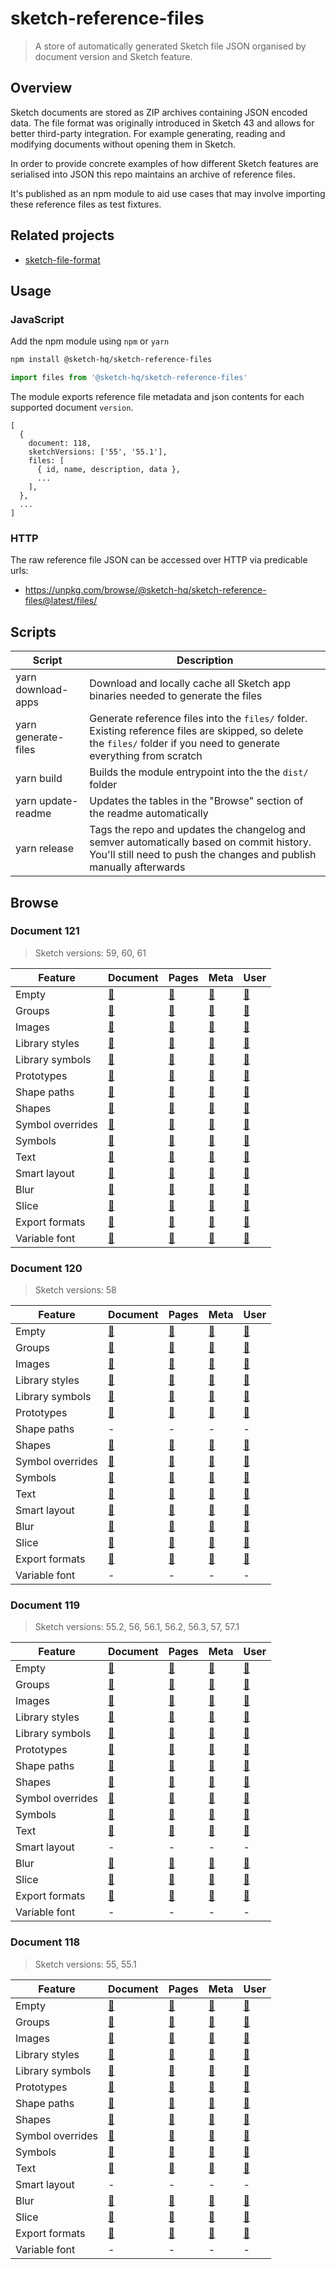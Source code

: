 # sketch-reference-files

> A store of automatically generated Sketch file JSON organised by document version and Sketch feature.

## Overview

Sketch documents are stored as ZIP archives containing JSON encoded data. The file format was
originally introduced in Sketch 43 and allows for better third-party integration. For example
generating, reading and modifying documents without opening them in Sketch.

In order to provide concrete examples of how different Sketch features are serialised into JSON this
repo maintains an archive of reference files.

It's published as an npm module to aid use cases that may involve importing these reference files as
test fixtures.

## Related projects

- [sketch-file-format](https://github.com/sketch-hq/sketch-file-format)

## Usage

### JavaScript

Add the npm module using `npm` or `yarn`

```sh
npm install @sketch-hq/sketch-reference-files
```

```js
import files from '@sketch-hq/sketch-reference-files'
```

The module exports reference file metadata and json contents for each supported document `version`.

```
[
  {
    document: 118,
    sketchVersions: ['55', '55.1'],
    files: [
      { id, name, description, data },
      ...
    ],
  },
  ...
]
```

### HTTP

The raw reference file JSON can be accessed over HTTP via predicable urls:

- https://unpkg.com/browse/@sketch-hq/sketch-reference-files@latest/files/

## Scripts

| Script              | Description                                                                                                                                                            |
| ------------------- | ---------------------------------------------------------------------------------------------------------------------------------------------------------------------- |
| yarn download-apps  | Download and locally cache all Sketch app binaries needed to generate the files                                                                                        |
| yarn generate-files | Generate reference files into the `files/` folder. Existing reference files are skipped, so delete the `files/` folder if you need to generate everything from scratch |
| yarn build          | Builds the module entrypoint into the the `dist/` folder                                                                                                               |
| yarn update-readme  | Updates the tables in the "Browse" section of the readme automatically                                                                                                 |
| yarn release        | Tags the repo and updates the changelog and semver automatically based on commit history. You'll still need to push the changes and publish manually afterwards        |

## Browse

### Document 121

> Sketch versions: 59, 60, 61

| Feature          | Document                                                                                                       | Pages                                                                                                  | Meta                                                                                                       | User                                                                                                       |
| ---------------- | -------------------------------------------------------------------------------------------------------------- | ------------------------------------------------------------------------------------------------------ | ---------------------------------------------------------------------------------------------------------- | ---------------------------------------------------------------------------------------------------------- |
| Empty            | [🔗](https://github.com/sketch-hq/sketch-reference-files/tree/v2.1.0/files/121/empty/document.json)            | [🔗](https://github.com/sketch-hq/sketch-reference-files/tree/v2.1.0/files/121/empty/pages)            | [🔗](https://github.com/sketch-hq/sketch-reference-files/tree/v2.1.0/files/121/empty/meta.json)            | [🔗](https://github.com/sketch-hq/sketch-reference-files/tree/v2.1.0/files/121/empty/user.json)            |
| Groups           | [🔗](https://github.com/sketch-hq/sketch-reference-files/tree/v2.1.0/files/121/groups/document.json)           | [🔗](https://github.com/sketch-hq/sketch-reference-files/tree/v2.1.0/files/121/groups/pages)           | [🔗](https://github.com/sketch-hq/sketch-reference-files/tree/v2.1.0/files/121/groups/meta.json)           | [🔗](https://github.com/sketch-hq/sketch-reference-files/tree/v2.1.0/files/121/groups/user.json)           |
| Images           | [🔗](https://github.com/sketch-hq/sketch-reference-files/tree/v2.1.0/files/121/images/document.json)           | [🔗](https://github.com/sketch-hq/sketch-reference-files/tree/v2.1.0/files/121/images/pages)           | [🔗](https://github.com/sketch-hq/sketch-reference-files/tree/v2.1.0/files/121/images/meta.json)           | [🔗](https://github.com/sketch-hq/sketch-reference-files/tree/v2.1.0/files/121/images/user.json)           |
| Library styles   | [🔗](https://github.com/sketch-hq/sketch-reference-files/tree/v2.1.0/files/121/library-styles/document.json)   | [🔗](https://github.com/sketch-hq/sketch-reference-files/tree/v2.1.0/files/121/library-styles/pages)   | [🔗](https://github.com/sketch-hq/sketch-reference-files/tree/v2.1.0/files/121/library-styles/meta.json)   | [🔗](https://github.com/sketch-hq/sketch-reference-files/tree/v2.1.0/files/121/library-styles/user.json)   |
| Library symbols  | [🔗](https://github.com/sketch-hq/sketch-reference-files/tree/v2.1.0/files/121/library-symbols/document.json)  | [🔗](https://github.com/sketch-hq/sketch-reference-files/tree/v2.1.0/files/121/library-symbols/pages)  | [🔗](https://github.com/sketch-hq/sketch-reference-files/tree/v2.1.0/files/121/library-symbols/meta.json)  | [🔗](https://github.com/sketch-hq/sketch-reference-files/tree/v2.1.0/files/121/library-symbols/user.json)  |
| Prototypes       | [🔗](https://github.com/sketch-hq/sketch-reference-files/tree/v2.1.0/files/121/prototypes/document.json)       | [🔗](https://github.com/sketch-hq/sketch-reference-files/tree/v2.1.0/files/121/prototypes/pages)       | [🔗](https://github.com/sketch-hq/sketch-reference-files/tree/v2.1.0/files/121/prototypes/meta.json)       | [🔗](https://github.com/sketch-hq/sketch-reference-files/tree/v2.1.0/files/121/prototypes/user.json)       |
| Shape paths      | [🔗](https://github.com/sketch-hq/sketch-reference-files/tree/v2.1.0/files/121/shape-paths/document.json)      | [🔗](https://github.com/sketch-hq/sketch-reference-files/tree/v2.1.0/files/121/shape-paths/pages)      | [🔗](https://github.com/sketch-hq/sketch-reference-files/tree/v2.1.0/files/121/shape-paths/meta.json)      | [🔗](https://github.com/sketch-hq/sketch-reference-files/tree/v2.1.0/files/121/shape-paths/user.json)      |
| Shapes           | [🔗](https://github.com/sketch-hq/sketch-reference-files/tree/v2.1.0/files/121/shapes/document.json)           | [🔗](https://github.com/sketch-hq/sketch-reference-files/tree/v2.1.0/files/121/shapes/pages)           | [🔗](https://github.com/sketch-hq/sketch-reference-files/tree/v2.1.0/files/121/shapes/meta.json)           | [🔗](https://github.com/sketch-hq/sketch-reference-files/tree/v2.1.0/files/121/shapes/user.json)           |
| Symbol overrides | [🔗](https://github.com/sketch-hq/sketch-reference-files/tree/v2.1.0/files/121/symbol-overrides/document.json) | [🔗](https://github.com/sketch-hq/sketch-reference-files/tree/v2.1.0/files/121/symbol-overrides/pages) | [🔗](https://github.com/sketch-hq/sketch-reference-files/tree/v2.1.0/files/121/symbol-overrides/meta.json) | [🔗](https://github.com/sketch-hq/sketch-reference-files/tree/v2.1.0/files/121/symbol-overrides/user.json) |
| Symbols          | [🔗](https://github.com/sketch-hq/sketch-reference-files/tree/v2.1.0/files/121/symbols/document.json)          | [🔗](https://github.com/sketch-hq/sketch-reference-files/tree/v2.1.0/files/121/symbols/pages)          | [🔗](https://github.com/sketch-hq/sketch-reference-files/tree/v2.1.0/files/121/symbols/meta.json)          | [🔗](https://github.com/sketch-hq/sketch-reference-files/tree/v2.1.0/files/121/symbols/user.json)          |
| Text             | [🔗](https://github.com/sketch-hq/sketch-reference-files/tree/v2.1.0/files/121/text/document.json)             | [🔗](https://github.com/sketch-hq/sketch-reference-files/tree/v2.1.0/files/121/text/pages)             | [🔗](https://github.com/sketch-hq/sketch-reference-files/tree/v2.1.0/files/121/text/meta.json)             | [🔗](https://github.com/sketch-hq/sketch-reference-files/tree/v2.1.0/files/121/text/user.json)             |
| Smart layout     | [🔗](https://github.com/sketch-hq/sketch-reference-files/tree/v2.1.0/files/121/smart-layout/document.json)     | [🔗](https://github.com/sketch-hq/sketch-reference-files/tree/v2.1.0/files/121/smart-layout/pages)     | [🔗](https://github.com/sketch-hq/sketch-reference-files/tree/v2.1.0/files/121/smart-layout/meta.json)     | [🔗](https://github.com/sketch-hq/sketch-reference-files/tree/v2.1.0/files/121/smart-layout/user.json)     |
| Blur             | [🔗](https://github.com/sketch-hq/sketch-reference-files/tree/v2.1.0/files/121/blur/document.json)             | [🔗](https://github.com/sketch-hq/sketch-reference-files/tree/v2.1.0/files/121/blur/pages)             | [🔗](https://github.com/sketch-hq/sketch-reference-files/tree/v2.1.0/files/121/blur/meta.json)             | [🔗](https://github.com/sketch-hq/sketch-reference-files/tree/v2.1.0/files/121/blur/user.json)             |
| Slice            | [🔗](https://github.com/sketch-hq/sketch-reference-files/tree/v2.1.0/files/121/slice/document.json)            | [🔗](https://github.com/sketch-hq/sketch-reference-files/tree/v2.1.0/files/121/slice/pages)            | [🔗](https://github.com/sketch-hq/sketch-reference-files/tree/v2.1.0/files/121/slice/meta.json)            | [🔗](https://github.com/sketch-hq/sketch-reference-files/tree/v2.1.0/files/121/slice/user.json)            |
| Export formats   | [🔗](https://github.com/sketch-hq/sketch-reference-files/tree/v2.1.0/files/121/export-formats/document.json)   | [🔗](https://github.com/sketch-hq/sketch-reference-files/tree/v2.1.0/files/121/export-formats/pages)   | [🔗](https://github.com/sketch-hq/sketch-reference-files/tree/v2.1.0/files/121/export-formats/meta.json)   | [🔗](https://github.com/sketch-hq/sketch-reference-files/tree/v2.1.0/files/121/export-formats/user.json)   |
| Variable font    | [🔗](https://github.com/sketch-hq/sketch-reference-files/tree/v2.1.0/files/121/variable-font/document.json)    | [🔗](https://github.com/sketch-hq/sketch-reference-files/tree/v2.1.0/files/121/variable-font/pages)    | [🔗](https://github.com/sketch-hq/sketch-reference-files/tree/v2.1.0/files/121/variable-font/meta.json)    | [🔗](https://github.com/sketch-hq/sketch-reference-files/tree/v2.1.0/files/121/variable-font/user.json)    |

### Document 120

> Sketch versions: 58

| Feature          | Document                                                                                                       | Pages                                                                                                  | Meta                                                                                                       | User                                                                                                       |
| ---------------- | -------------------------------------------------------------------------------------------------------------- | ------------------------------------------------------------------------------------------------------ | ---------------------------------------------------------------------------------------------------------- | ---------------------------------------------------------------------------------------------------------- |
| Empty            | [🔗](https://github.com/sketch-hq/sketch-reference-files/tree/v2.1.0/files/120/empty/document.json)            | [🔗](https://github.com/sketch-hq/sketch-reference-files/tree/v2.1.0/files/120/empty/pages)            | [🔗](https://github.com/sketch-hq/sketch-reference-files/tree/v2.1.0/files/120/empty/meta.json)            | [🔗](https://github.com/sketch-hq/sketch-reference-files/tree/v2.1.0/files/120/empty/user.json)            |
| Groups           | [🔗](https://github.com/sketch-hq/sketch-reference-files/tree/v2.1.0/files/120/groups/document.json)           | [🔗](https://github.com/sketch-hq/sketch-reference-files/tree/v2.1.0/files/120/groups/pages)           | [🔗](https://github.com/sketch-hq/sketch-reference-files/tree/v2.1.0/files/120/groups/meta.json)           | [🔗](https://github.com/sketch-hq/sketch-reference-files/tree/v2.1.0/files/120/groups/user.json)           |
| Images           | [🔗](https://github.com/sketch-hq/sketch-reference-files/tree/v2.1.0/files/120/images/document.json)           | [🔗](https://github.com/sketch-hq/sketch-reference-files/tree/v2.1.0/files/120/images/pages)           | [🔗](https://github.com/sketch-hq/sketch-reference-files/tree/v2.1.0/files/120/images/meta.json)           | [🔗](https://github.com/sketch-hq/sketch-reference-files/tree/v2.1.0/files/120/images/user.json)           |
| Library styles   | [🔗](https://github.com/sketch-hq/sketch-reference-files/tree/v2.1.0/files/120/library-styles/document.json)   | [🔗](https://github.com/sketch-hq/sketch-reference-files/tree/v2.1.0/files/120/library-styles/pages)   | [🔗](https://github.com/sketch-hq/sketch-reference-files/tree/v2.1.0/files/120/library-styles/meta.json)   | [🔗](https://github.com/sketch-hq/sketch-reference-files/tree/v2.1.0/files/120/library-styles/user.json)   |
| Library symbols  | [🔗](https://github.com/sketch-hq/sketch-reference-files/tree/v2.1.0/files/120/library-symbols/document.json)  | [🔗](https://github.com/sketch-hq/sketch-reference-files/tree/v2.1.0/files/120/library-symbols/pages)  | [🔗](https://github.com/sketch-hq/sketch-reference-files/tree/v2.1.0/files/120/library-symbols/meta.json)  | [🔗](https://github.com/sketch-hq/sketch-reference-files/tree/v2.1.0/files/120/library-symbols/user.json)  |
| Prototypes       | [🔗](https://github.com/sketch-hq/sketch-reference-files/tree/v2.1.0/files/120/prototypes/document.json)       | [🔗](https://github.com/sketch-hq/sketch-reference-files/tree/v2.1.0/files/120/prototypes/pages)       | [🔗](https://github.com/sketch-hq/sketch-reference-files/tree/v2.1.0/files/120/prototypes/meta.json)       | [🔗](https://github.com/sketch-hq/sketch-reference-files/tree/v2.1.0/files/120/prototypes/user.json)       |
| Shape paths      | -                                                                                                              | -                                                                                                      | -                                                                                                          | -                                                                                                          |
| Shapes           | [🔗](https://github.com/sketch-hq/sketch-reference-files/tree/v2.1.0/files/120/shapes/document.json)           | [🔗](https://github.com/sketch-hq/sketch-reference-files/tree/v2.1.0/files/120/shapes/pages)           | [🔗](https://github.com/sketch-hq/sketch-reference-files/tree/v2.1.0/files/120/shapes/meta.json)           | [🔗](https://github.com/sketch-hq/sketch-reference-files/tree/v2.1.0/files/120/shapes/user.json)           |
| Symbol overrides | [🔗](https://github.com/sketch-hq/sketch-reference-files/tree/v2.1.0/files/120/symbol-overrides/document.json) | [🔗](https://github.com/sketch-hq/sketch-reference-files/tree/v2.1.0/files/120/symbol-overrides/pages) | [🔗](https://github.com/sketch-hq/sketch-reference-files/tree/v2.1.0/files/120/symbol-overrides/meta.json) | [🔗](https://github.com/sketch-hq/sketch-reference-files/tree/v2.1.0/files/120/symbol-overrides/user.json) |
| Symbols          | [🔗](https://github.com/sketch-hq/sketch-reference-files/tree/v2.1.0/files/120/symbols/document.json)          | [🔗](https://github.com/sketch-hq/sketch-reference-files/tree/v2.1.0/files/120/symbols/pages)          | [🔗](https://github.com/sketch-hq/sketch-reference-files/tree/v2.1.0/files/120/symbols/meta.json)          | [🔗](https://github.com/sketch-hq/sketch-reference-files/tree/v2.1.0/files/120/symbols/user.json)          |
| Text             | [🔗](https://github.com/sketch-hq/sketch-reference-files/tree/v2.1.0/files/120/text/document.json)             | [🔗](https://github.com/sketch-hq/sketch-reference-files/tree/v2.1.0/files/120/text/pages)             | [🔗](https://github.com/sketch-hq/sketch-reference-files/tree/v2.1.0/files/120/text/meta.json)             | [🔗](https://github.com/sketch-hq/sketch-reference-files/tree/v2.1.0/files/120/text/user.json)             |
| Smart layout     | [🔗](https://github.com/sketch-hq/sketch-reference-files/tree/v2.1.0/files/120/smart-layout/document.json)     | [🔗](https://github.com/sketch-hq/sketch-reference-files/tree/v2.1.0/files/120/smart-layout/pages)     | [🔗](https://github.com/sketch-hq/sketch-reference-files/tree/v2.1.0/files/120/smart-layout/meta.json)     | [🔗](https://github.com/sketch-hq/sketch-reference-files/tree/v2.1.0/files/120/smart-layout/user.json)     |
| Blur             | [🔗](https://github.com/sketch-hq/sketch-reference-files/tree/v2.1.0/files/120/blur/document.json)             | [🔗](https://github.com/sketch-hq/sketch-reference-files/tree/v2.1.0/files/120/blur/pages)             | [🔗](https://github.com/sketch-hq/sketch-reference-files/tree/v2.1.0/files/120/blur/meta.json)             | [🔗](https://github.com/sketch-hq/sketch-reference-files/tree/v2.1.0/files/120/blur/user.json)             |
| Slice            | [🔗](https://github.com/sketch-hq/sketch-reference-files/tree/v2.1.0/files/120/slice/document.json)            | [🔗](https://github.com/sketch-hq/sketch-reference-files/tree/v2.1.0/files/120/slice/pages)            | [🔗](https://github.com/sketch-hq/sketch-reference-files/tree/v2.1.0/files/120/slice/meta.json)            | [🔗](https://github.com/sketch-hq/sketch-reference-files/tree/v2.1.0/files/120/slice/user.json)            |
| Export formats   | [🔗](https://github.com/sketch-hq/sketch-reference-files/tree/v2.1.0/files/120/export-formats/document.json)   | [🔗](https://github.com/sketch-hq/sketch-reference-files/tree/v2.1.0/files/120/export-formats/pages)   | [🔗](https://github.com/sketch-hq/sketch-reference-files/tree/v2.1.0/files/120/export-formats/meta.json)   | [🔗](https://github.com/sketch-hq/sketch-reference-files/tree/v2.1.0/files/120/export-formats/user.json)   |
| Variable font    | -                                                                                                              | -                                                                                                      | -                                                                                                          | -                                                                                                          |

### Document 119

> Sketch versions: 55.2, 56, 56.1, 56.2, 56.3, 57, 57.1

| Feature          | Document                                                                                                       | Pages                                                                                                  | Meta                                                                                                       | User                                                                                                       |
| ---------------- | -------------------------------------------------------------------------------------------------------------- | ------------------------------------------------------------------------------------------------------ | ---------------------------------------------------------------------------------------------------------- | ---------------------------------------------------------------------------------------------------------- |
| Empty            | [🔗](https://github.com/sketch-hq/sketch-reference-files/tree/v2.1.0/files/119/empty/document.json)            | [🔗](https://github.com/sketch-hq/sketch-reference-files/tree/v2.1.0/files/119/empty/pages)            | [🔗](https://github.com/sketch-hq/sketch-reference-files/tree/v2.1.0/files/119/empty/meta.json)            | [🔗](https://github.com/sketch-hq/sketch-reference-files/tree/v2.1.0/files/119/empty/user.json)            |
| Groups           | [🔗](https://github.com/sketch-hq/sketch-reference-files/tree/v2.1.0/files/119/groups/document.json)           | [🔗](https://github.com/sketch-hq/sketch-reference-files/tree/v2.1.0/files/119/groups/pages)           | [🔗](https://github.com/sketch-hq/sketch-reference-files/tree/v2.1.0/files/119/groups/meta.json)           | [🔗](https://github.com/sketch-hq/sketch-reference-files/tree/v2.1.0/files/119/groups/user.json)           |
| Images           | [🔗](https://github.com/sketch-hq/sketch-reference-files/tree/v2.1.0/files/119/images/document.json)           | [🔗](https://github.com/sketch-hq/sketch-reference-files/tree/v2.1.0/files/119/images/pages)           | [🔗](https://github.com/sketch-hq/sketch-reference-files/tree/v2.1.0/files/119/images/meta.json)           | [🔗](https://github.com/sketch-hq/sketch-reference-files/tree/v2.1.0/files/119/images/user.json)           |
| Library styles   | [🔗](https://github.com/sketch-hq/sketch-reference-files/tree/v2.1.0/files/119/library-styles/document.json)   | [🔗](https://github.com/sketch-hq/sketch-reference-files/tree/v2.1.0/files/119/library-styles/pages)   | [🔗](https://github.com/sketch-hq/sketch-reference-files/tree/v2.1.0/files/119/library-styles/meta.json)   | [🔗](https://github.com/sketch-hq/sketch-reference-files/tree/v2.1.0/files/119/library-styles/user.json)   |
| Library symbols  | [🔗](https://github.com/sketch-hq/sketch-reference-files/tree/v2.1.0/files/119/library-symbols/document.json)  | [🔗](https://github.com/sketch-hq/sketch-reference-files/tree/v2.1.0/files/119/library-symbols/pages)  | [🔗](https://github.com/sketch-hq/sketch-reference-files/tree/v2.1.0/files/119/library-symbols/meta.json)  | [🔗](https://github.com/sketch-hq/sketch-reference-files/tree/v2.1.0/files/119/library-symbols/user.json)  |
| Prototypes       | [🔗](https://github.com/sketch-hq/sketch-reference-files/tree/v2.1.0/files/119/prototypes/document.json)       | [🔗](https://github.com/sketch-hq/sketch-reference-files/tree/v2.1.0/files/119/prototypes/pages)       | [🔗](https://github.com/sketch-hq/sketch-reference-files/tree/v2.1.0/files/119/prototypes/meta.json)       | [🔗](https://github.com/sketch-hq/sketch-reference-files/tree/v2.1.0/files/119/prototypes/user.json)       |
| Shape paths      | [🔗](https://github.com/sketch-hq/sketch-reference-files/tree/v2.1.0/files/119/shape-paths/document.json)      | [🔗](https://github.com/sketch-hq/sketch-reference-files/tree/v2.1.0/files/119/shape-paths/pages)      | [🔗](https://github.com/sketch-hq/sketch-reference-files/tree/v2.1.0/files/119/shape-paths/meta.json)      | [🔗](https://github.com/sketch-hq/sketch-reference-files/tree/v2.1.0/files/119/shape-paths/user.json)      |
| Shapes           | [🔗](https://github.com/sketch-hq/sketch-reference-files/tree/v2.1.0/files/119/shapes/document.json)           | [🔗](https://github.com/sketch-hq/sketch-reference-files/tree/v2.1.0/files/119/shapes/pages)           | [🔗](https://github.com/sketch-hq/sketch-reference-files/tree/v2.1.0/files/119/shapes/meta.json)           | [🔗](https://github.com/sketch-hq/sketch-reference-files/tree/v2.1.0/files/119/shapes/user.json)           |
| Symbol overrides | [🔗](https://github.com/sketch-hq/sketch-reference-files/tree/v2.1.0/files/119/symbol-overrides/document.json) | [🔗](https://github.com/sketch-hq/sketch-reference-files/tree/v2.1.0/files/119/symbol-overrides/pages) | [🔗](https://github.com/sketch-hq/sketch-reference-files/tree/v2.1.0/files/119/symbol-overrides/meta.json) | [🔗](https://github.com/sketch-hq/sketch-reference-files/tree/v2.1.0/files/119/symbol-overrides/user.json) |
| Symbols          | [🔗](https://github.com/sketch-hq/sketch-reference-files/tree/v2.1.0/files/119/symbols/document.json)          | [🔗](https://github.com/sketch-hq/sketch-reference-files/tree/v2.1.0/files/119/symbols/pages)          | [🔗](https://github.com/sketch-hq/sketch-reference-files/tree/v2.1.0/files/119/symbols/meta.json)          | [🔗](https://github.com/sketch-hq/sketch-reference-files/tree/v2.1.0/files/119/symbols/user.json)          |
| Text             | [🔗](https://github.com/sketch-hq/sketch-reference-files/tree/v2.1.0/files/119/text/document.json)             | [🔗](https://github.com/sketch-hq/sketch-reference-files/tree/v2.1.0/files/119/text/pages)             | [🔗](https://github.com/sketch-hq/sketch-reference-files/tree/v2.1.0/files/119/text/meta.json)             | [🔗](https://github.com/sketch-hq/sketch-reference-files/tree/v2.1.0/files/119/text/user.json)             |
| Smart layout     | -                                                                                                              | -                                                                                                      | -                                                                                                          | -                                                                                                          |
| Blur             | [🔗](https://github.com/sketch-hq/sketch-reference-files/tree/v2.1.0/files/119/blur/document.json)             | [🔗](https://github.com/sketch-hq/sketch-reference-files/tree/v2.1.0/files/119/blur/pages)             | [🔗](https://github.com/sketch-hq/sketch-reference-files/tree/v2.1.0/files/119/blur/meta.json)             | [🔗](https://github.com/sketch-hq/sketch-reference-files/tree/v2.1.0/files/119/blur/user.json)             |
| Slice            | [🔗](https://github.com/sketch-hq/sketch-reference-files/tree/v2.1.0/files/119/slice/document.json)            | [🔗](https://github.com/sketch-hq/sketch-reference-files/tree/v2.1.0/files/119/slice/pages)            | [🔗](https://github.com/sketch-hq/sketch-reference-files/tree/v2.1.0/files/119/slice/meta.json)            | [🔗](https://github.com/sketch-hq/sketch-reference-files/tree/v2.1.0/files/119/slice/user.json)            |
| Export formats   | [🔗](https://github.com/sketch-hq/sketch-reference-files/tree/v2.1.0/files/119/export-formats/document.json)   | [🔗](https://github.com/sketch-hq/sketch-reference-files/tree/v2.1.0/files/119/export-formats/pages)   | [🔗](https://github.com/sketch-hq/sketch-reference-files/tree/v2.1.0/files/119/export-formats/meta.json)   | [🔗](https://github.com/sketch-hq/sketch-reference-files/tree/v2.1.0/files/119/export-formats/user.json)   |
| Variable font    | -                                                                                                              | -                                                                                                      | -                                                                                                          | -                                                                                                          |

### Document 118

> Sketch versions: 55, 55.1

| Feature          | Document                                                                                                       | Pages                                                                                                  | Meta                                                                                                       | User                                                                                                       |
| ---------------- | -------------------------------------------------------------------------------------------------------------- | ------------------------------------------------------------------------------------------------------ | ---------------------------------------------------------------------------------------------------------- | ---------------------------------------------------------------------------------------------------------- |
| Empty            | [🔗](https://github.com/sketch-hq/sketch-reference-files/tree/v2.1.0/files/118/empty/document.json)            | [🔗](https://github.com/sketch-hq/sketch-reference-files/tree/v2.1.0/files/118/empty/pages)            | [🔗](https://github.com/sketch-hq/sketch-reference-files/tree/v2.1.0/files/118/empty/meta.json)            | [🔗](https://github.com/sketch-hq/sketch-reference-files/tree/v2.1.0/files/118/empty/user.json)            |
| Groups           | [🔗](https://github.com/sketch-hq/sketch-reference-files/tree/v2.1.0/files/118/groups/document.json)           | [🔗](https://github.com/sketch-hq/sketch-reference-files/tree/v2.1.0/files/118/groups/pages)           | [🔗](https://github.com/sketch-hq/sketch-reference-files/tree/v2.1.0/files/118/groups/meta.json)           | [🔗](https://github.com/sketch-hq/sketch-reference-files/tree/v2.1.0/files/118/groups/user.json)           |
| Images           | [🔗](https://github.com/sketch-hq/sketch-reference-files/tree/v2.1.0/files/118/images/document.json)           | [🔗](https://github.com/sketch-hq/sketch-reference-files/tree/v2.1.0/files/118/images/pages)           | [🔗](https://github.com/sketch-hq/sketch-reference-files/tree/v2.1.0/files/118/images/meta.json)           | [🔗](https://github.com/sketch-hq/sketch-reference-files/tree/v2.1.0/files/118/images/user.json)           |
| Library styles   | [🔗](https://github.com/sketch-hq/sketch-reference-files/tree/v2.1.0/files/118/library-styles/document.json)   | [🔗](https://github.com/sketch-hq/sketch-reference-files/tree/v2.1.0/files/118/library-styles/pages)   | [🔗](https://github.com/sketch-hq/sketch-reference-files/tree/v2.1.0/files/118/library-styles/meta.json)   | [🔗](https://github.com/sketch-hq/sketch-reference-files/tree/v2.1.0/files/118/library-styles/user.json)   |
| Library symbols  | [🔗](https://github.com/sketch-hq/sketch-reference-files/tree/v2.1.0/files/118/library-symbols/document.json)  | [🔗](https://github.com/sketch-hq/sketch-reference-files/tree/v2.1.0/files/118/library-symbols/pages)  | [🔗](https://github.com/sketch-hq/sketch-reference-files/tree/v2.1.0/files/118/library-symbols/meta.json)  | [🔗](https://github.com/sketch-hq/sketch-reference-files/tree/v2.1.0/files/118/library-symbols/user.json)  |
| Prototypes       | [🔗](https://github.com/sketch-hq/sketch-reference-files/tree/v2.1.0/files/118/prototypes/document.json)       | [🔗](https://github.com/sketch-hq/sketch-reference-files/tree/v2.1.0/files/118/prototypes/pages)       | [🔗](https://github.com/sketch-hq/sketch-reference-files/tree/v2.1.0/files/118/prototypes/meta.json)       | [🔗](https://github.com/sketch-hq/sketch-reference-files/tree/v2.1.0/files/118/prototypes/user.json)       |
| Shape paths      | [🔗](https://github.com/sketch-hq/sketch-reference-files/tree/v2.1.0/files/118/shape-paths/document.json)      | [🔗](https://github.com/sketch-hq/sketch-reference-files/tree/v2.1.0/files/118/shape-paths/pages)      | [🔗](https://github.com/sketch-hq/sketch-reference-files/tree/v2.1.0/files/118/shape-paths/meta.json)      | [🔗](https://github.com/sketch-hq/sketch-reference-files/tree/v2.1.0/files/118/shape-paths/user.json)      |
| Shapes           | [🔗](https://github.com/sketch-hq/sketch-reference-files/tree/v2.1.0/files/118/shapes/document.json)           | [🔗](https://github.com/sketch-hq/sketch-reference-files/tree/v2.1.0/files/118/shapes/pages)           | [🔗](https://github.com/sketch-hq/sketch-reference-files/tree/v2.1.0/files/118/shapes/meta.json)           | [🔗](https://github.com/sketch-hq/sketch-reference-files/tree/v2.1.0/files/118/shapes/user.json)           |
| Symbol overrides | [🔗](https://github.com/sketch-hq/sketch-reference-files/tree/v2.1.0/files/118/symbol-overrides/document.json) | [🔗](https://github.com/sketch-hq/sketch-reference-files/tree/v2.1.0/files/118/symbol-overrides/pages) | [🔗](https://github.com/sketch-hq/sketch-reference-files/tree/v2.1.0/files/118/symbol-overrides/meta.json) | [🔗](https://github.com/sketch-hq/sketch-reference-files/tree/v2.1.0/files/118/symbol-overrides/user.json) |
| Symbols          | [🔗](https://github.com/sketch-hq/sketch-reference-files/tree/v2.1.0/files/118/symbols/document.json)          | [🔗](https://github.com/sketch-hq/sketch-reference-files/tree/v2.1.0/files/118/symbols/pages)          | [🔗](https://github.com/sketch-hq/sketch-reference-files/tree/v2.1.0/files/118/symbols/meta.json)          | [🔗](https://github.com/sketch-hq/sketch-reference-files/tree/v2.1.0/files/118/symbols/user.json)          |
| Text             | [🔗](https://github.com/sketch-hq/sketch-reference-files/tree/v2.1.0/files/118/text/document.json)             | [🔗](https://github.com/sketch-hq/sketch-reference-files/tree/v2.1.0/files/118/text/pages)             | [🔗](https://github.com/sketch-hq/sketch-reference-files/tree/v2.1.0/files/118/text/meta.json)             | [🔗](https://github.com/sketch-hq/sketch-reference-files/tree/v2.1.0/files/118/text/user.json)             |
| Smart layout     | -                                                                                                              | -                                                                                                      | -                                                                                                          | -                                                                                                          |
| Blur             | [🔗](https://github.com/sketch-hq/sketch-reference-files/tree/v2.1.0/files/118/blur/document.json)             | [🔗](https://github.com/sketch-hq/sketch-reference-files/tree/v2.1.0/files/118/blur/pages)             | [🔗](https://github.com/sketch-hq/sketch-reference-files/tree/v2.1.0/files/118/blur/meta.json)             | [🔗](https://github.com/sketch-hq/sketch-reference-files/tree/v2.1.0/files/118/blur/user.json)             |
| Slice            | [🔗](https://github.com/sketch-hq/sketch-reference-files/tree/v2.1.0/files/118/slice/document.json)            | [🔗](https://github.com/sketch-hq/sketch-reference-files/tree/v2.1.0/files/118/slice/pages)            | [🔗](https://github.com/sketch-hq/sketch-reference-files/tree/v2.1.0/files/118/slice/meta.json)            | [🔗](https://github.com/sketch-hq/sketch-reference-files/tree/v2.1.0/files/118/slice/user.json)            |
| Export formats   | [🔗](https://github.com/sketch-hq/sketch-reference-files/tree/v2.1.0/files/118/export-formats/document.json)   | [🔗](https://github.com/sketch-hq/sketch-reference-files/tree/v2.1.0/files/118/export-formats/pages)   | [🔗](https://github.com/sketch-hq/sketch-reference-files/tree/v2.1.0/files/118/export-formats/meta.json)   | [🔗](https://github.com/sketch-hq/sketch-reference-files/tree/v2.1.0/files/118/export-formats/user.json)   |
| Variable font    | -                                                                                                              | -                                                                                                      | -                                                                                                          | -                                                                                                          |
